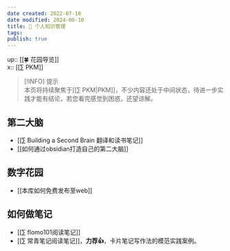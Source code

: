 ```yaml
---
date created: 2022-07-18
date modified: 2024-06-10
title: 🧀 个人知识管理
tags:
publish: true
---
```

up:: [[🍀 花园导览]]  
x:: [[∑ PKM]]

>[!INFO] 提示  
> 本页将持续聚焦于[[∑ PKM|PKM]]，不少内容还处于中间状态，待进一步实践才能有结论，若您看完感觉到困惑，还望谅解。

## 第二大脑

- [[∑ Building a Second Brain 翻译和读书笔记]]
- [[如何通过obsidian打造自己的第二大脑]]

## 数字花园

- [[本库如何免费发布至web]]

## 如何做笔记

- [[∑ flomo101阅读笔记]]
- [[∑ 常青笔记阅读笔记]]，**力荐👍**，卡片笔记写作法的模范实践案例。
